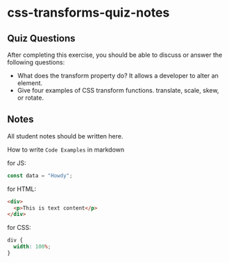 # css-transforms-quiz-notes

## Quiz Questions

After completing this exercise, you should be able to discuss or answer the following questions:

- What does the transform property do?
It allows a developer to alter an element.
- Give four examples of CSS transform functions.
translate, scale, skew, or rotate.

## Notes

All student notes should be written here.


How to write `Code Examples` in markdown

for JS:

```javascript
const data = "Howdy";
```

for HTML:

```html
<div>
  <p>This is text content</p>
</div>
```

for CSS:

```css
div {
  width: 100%;
}
```
